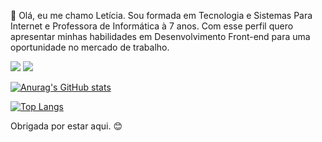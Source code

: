 👋 Olá, eu me chamo Letícia. Sou formada em Tecnologia e Sistemas Para Internet e Professora de Informática à 7 anos. Com esse perfil quero apresentar minhas habilidades em Desenvolvimento Front-end para uma oportunidade no mercado de trabalho.



 [<img src="https://img.shields.io/badge/linkedin-%230077B5.svg?&style=for-the-badge&logo=linkedin&logoColor=white" />](https://www.linkedin.com/in/leticiafrnc//) [<img src = "https://img.shields.io/badge/instagram-%23E4405F.svg?&style=for-the-badge&logo=instagram&logoColor=white">](https://www.instagram.com/devleticiafranco/) 
  
[![Anurag's GitHub stats](https://github-readme-stats.vercel.app/api?username=leticiafrnc)](https://github.com/leticiafrnc/github-readme-stats)

[![Top Langs](https://github-readme-stats.vercel.app/api/top-langs/?username=leticiafrnc)](https://github.com/leticiafrnc/github-readme-stats) 
  
Obrigada por estar aqui. 😊
